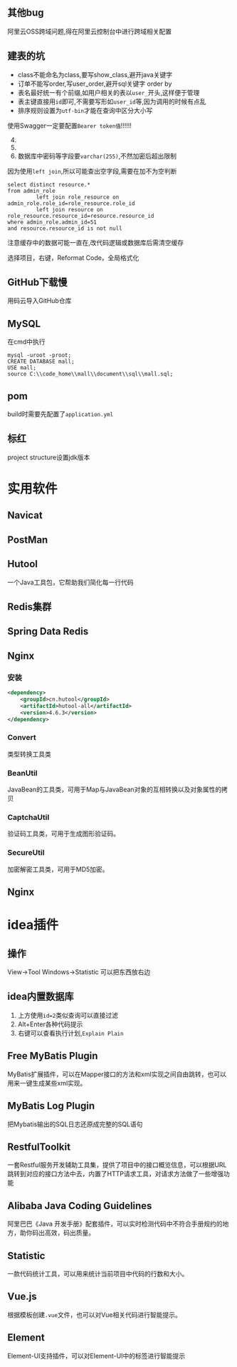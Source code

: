 

## 其他bug

阿里云OSS跨域问题,得在阿里云控制台中进行跨域相关配置

## 建表的坑

+ class不能命名为class,要写show_class,避开java关键字
+ 订单不能写order,写user_order,避开sql关键字 order by
+ 表名最好统一有个前缀,如用户相关的表以`user_`开头,这样便于管理
+ 表主键直接用`id`即可,不需要写形如`user_id`等,因为调用的时候有点乱
+ 排序规则设置为`utf-bin`才能在查询中区分大小写



使用Swagger一定要配置` Bearer token值 `!!!!!!


4. 
3. 
4. 数据库中密码等字段要`varchar(255)`,不然加密后超出限制



因为使用`left join`,所以可能查出空字段,需要在加不为空判断

```
select distinct resource.*
from admin_role
         left join role_resource on admin_role.role_id=role_resource.role_id
         left join resource on role_resource.resource_id=resource.resource_id
where admin_role.admin_id=51
and resource.resource_id is not null
```



注意缓存中的数据可能一直在,改代码逻辑或数据库后需清空缓存



选择项目，右键，Reformat Code，全局格式化



## GitHub下载慢

用码云导入GitHub仓库



## MySQL

在cmd中执行

```
mysql -uroot -proot;
CREATE DATABASE mall;
USE mall;
source C:\\code_home\\mall\\document\\sql\\mall.sql;
```

## pom

build时需要先配置了`application.yml`



## 标红

project structure设置jdk版本



# 实用软件

## Navicat

## PostMan

## Hutool

一个Java工具包，它帮助我们简化每一行代码

## Redis集群

## Spring Data Redis 

## Nginx

### 安装

```xml
<dependency>
    <groupId>cn.hutool</groupId>
    <artifactId>hutool-all</artifactId>
    <version>4.6.3</version>
</dependency>
```

### Convert
类型转换工具类

### BeanUtil

JavaBean的工具类，可用于Map与JavaBean对象的互相转换以及对象属性的拷贝

### CaptchaUtil
验证码工具类，可用于生成图形验证码。

### SecureUtil

加密解密工具类，可用于MD5加密。

## Nginx

# idea插件

## 操作

View->Tool Windows->Statistic 可以把东西放右边



## idea内置数据库

1. 上方使用`id=2`类似查询可以直接过滤
2. Alt+Enter各种代码提示
3. 右键可以查看执行计划,`Explain Plain`

## Free MyBatis Plugin

MyBatis扩展插件，可以在Mapper接口的方法和xml实现之间自由跳转，也可以用来一键生成某些xml实现。

## MyBatis Log Plugin

把Mybatis输出的SQL日志还原成完整的SQL语句

## RestfulToolkit

一套Restful服务开发辅助工具集，提供了项目中的接口概览信息，可以根据URL跳转到对应的接口方法中去，内置了HTTP请求工具，对请求方法做了一些增强功能



## Alibaba Java Coding Guidelines

阿里巴巴《Java 开发手册》配套插件，可以实时检测代码中不符合手册规约的地方，助你码出高效，码出质量。

## Statistic

一款代码统计工具，可以用来统计当前项目中代码的行数和大小。

## Vue.js

根据模板创建`.vue`文件，也可以对Vue相关代码进行智能提示。

## Element

Element-UI支持插件，可以对Element-UI中的标签进行智能提示


